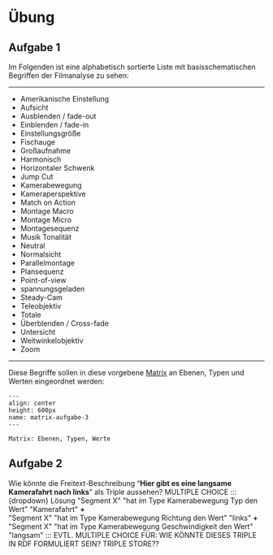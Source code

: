 # Übung
## Aufgabe 1

Im Folgenden ist eine alphabetisch sortierte Liste mit basisschematischen Begriffen der Filmanalyse zu sehen:
______________________
* Amerikanische Einstellung
* Aufsicht
* Ausblenden / fade-out
* Einblenden / fade-in
* Einstellungsgröße
* Fischauge
* Großaufnahme
* Harmonisch
* Horizontaler Schwenk
* Jump Cut
* Kamerabewegung
* Kameraperspektive
* Match on Action
* Montage Macro
* Montage Micro
* Montagesequenz
* Musik Tonalität
* Neutral
* Normalsicht
* Parallelmontage
* Plansequenz
* Point-of-view
* spannungsgeladen
* Steady-Cam
* Teleobjektiv
* Totale
* Überblenden / Cross-fade
* Untersicht
* Weitwinkelobjektiv
* Zoom
______________________
Diese Begriffe sollen in diese vorgebene [Matrix](../assets/Einarbeiten_in_die_Filmontologie_Aufgabe_1_Quadriga.docx) an Ebenen, Typen und Werten eingeordnet werden: 
```{figure} ../assets/Matrix-A3.png
---
align: center
height: 600px
name: matrix-aufgabe-3
---

Matrix: Ebenen, Typen, Werte
```
## Aufgabe 2
Wie könnte die Freitext-Beschreibung “**Hier gibt es eine langsame Kamerafahrt nach links**” als Triple aussehen? MULTIPLE CHOICE
:::{dropdown} Lösung
"Segment X" "hat im Type Kamerabewegung Typ den Wert" "Kamerafahrt" **+** <br> 
"Segment X" "hat im Type Kamerabewegung Richtung den Wert" "links" **+**
<br> 
"Segment X" "hat im Type Kamerabewegung Geschwindigkeit den Wert" "langsam" 
:::
EVTL. MULTIPLE CHOICE FÜR: WIE KÖNNTE DIESES TRIPLE IN RDF FORMULIERT SEIN? TRIPLE STORE??